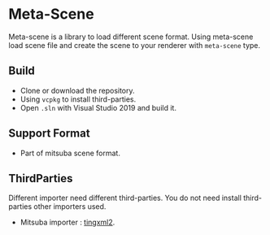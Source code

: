 # Meta-Scene

Meta-scene is a library to load different scene format. Using meta-scene load scene file and create the scene to your renderer with `meta-scene` type.

## Build

- Clone or download the repository.
- Using `vcpkg` to install third-parties.
- Open `.sln` with Visual Studio 2019 and build it.

## Support Format

- Part of mitsuba scene format. 

## ThirdParties

Different importer need different third-parties. You do not need install third-parties other importers used.

- Mitsuba importer : [tingxml2](https://github.com/leethomason/tinyxml2).